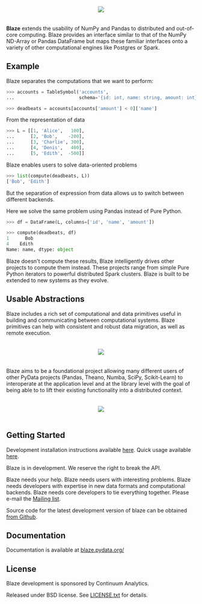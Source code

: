 <p align="center" style="padding: 20px">
<img src="https://raw.github.com/ContinuumIO/blaze/master/docs/source/svg/blaze_med.png">
</p>

**Blaze** extends the usability of NumPy and Pandas to distributed and
out-of-core computing.  Blaze provides an interface similar to that of the
NumPy ND-Array or Pandas DataFrame but maps these familiar interfaces onto a
variety of other computational engines like Postgres or Spark.

Example
-------

Blaze separates the computations that we want to perform:

```Python
>>> accounts = TableSymbol('accounts',
...                        schema='{id: int, name: string, amount: int}')

>>> deadbeats = accounts[accounts['amount'] < 0]['name']
```

From the representation of data

```Python
>>> L = [[1, 'Alice',   100],
...      [2, 'Bob',    -200],
...      [3, 'Charlie', 300],
...      [4, 'Denis',   400],
...      [5, 'Edith',  -500]]
```

Blaze enables users to solve data-oriented problems

```Python
>>> list(compute(deadbeats, L))
['Bob', 'Edith']
```

But the separation of expression from data allows us to switch between
different backends.

Here we solve the same problem using Pandas instead of Pure Python.

```Python
>>> df = DataFrame(L, columns=['id', 'name', 'amount'])

>>> compute(deadbeats, df)
1      Bob
4    Edith
Name: name, dtype: object
```

Blaze doesn't compute these results, Blaze intelligently drives other projects
to compute them instead.  These projects range from simple Pure Python
iterators to powerful distributed Spark clusters.  Blaze is built to be
extended to new systems as they evolve.


Usable Abstractions
-------------------

Blaze includes a rich set of computational and data primitives useful in
building and communicating between computational systems.  Blaze primitives can
help with consistent and robust data migration, as well as remote execution.

<p align="center" style="padding: 20px">
<img src="https://raw.github.com/ContinuumIO/blaze/master/docs/source/svg/codepush.png">
</p>

Blaze aims to be a foundational project allowing many different users of
other PyData projects (Pandas, Theano, Numba, SciPy, Scikit-Learn)
to interoperate at the application level and at the library level with
the goal of being able to to lift their existing functionality into a
distributed context.

<p align="center" style="padding: 20px">
<img src="https://raw.github.com/ContinuumIO/blaze/master/docs/source/svg/sources.png">
</p>


Getting Started
---------------

Development installation instructions available [here](http://blaze.pydata.org/docs/latest/dev_workflow.html#installing-development-blaze).  Quick usage available [here](http://blaze.pydata.org/docs/latest/quickstart.html).

Blaze is in development.  We reserve the right to break the API.

Blaze needs your help.  Blaze needs users with interesting problems.  Blaze
needs developers with expertise in new data formats and computational backends.
Blaze needs core developers to tie everything together.  Please e-mail the
[Mailing list](mailto:blaze-dev@continuum.io).

Source code for the latest development version of blaze can
be obtained [from Github](https://github.com/ContinuumIO/blaze).


Documentation
-------------

Documentation is available at
[blaze.pydata.org/](http://blaze.pydata.org/)


License
-------

Blaze development is sponsored by Continuum Analytics.

Released under BSD license. See [LICENSE.txt](LICENSE.txt) for details.
